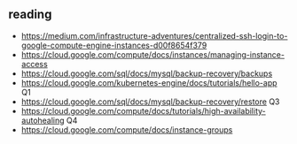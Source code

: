## reading
- https://medium.com/infrastructure-adventures/centralized-ssh-login-to-google-compute-engine-instances-d00f8654f379
- https://cloud.google.com/compute/docs/instances/managing-instance-access
- https://cloud.google.com/sql/docs/mysql/backup-recovery/backups
- https://cloud.google.com/kubernetes-engine/docs/tutorials/hello-app Q1
- https://cloud.google.com/sql/docs/mysql/backup-recovery/restore Q3
-  https://cloud.google.com/compute/docs/tutorials/high-availability-autohealing Q4
- https://cloud.google.com/compute/docs/instance-groups
